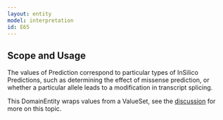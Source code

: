 ```yaml
---
layout: entity
model: interpretation
id: E65
---
```


Scope and Usage
---------------

The values of Prediction correspond to particular types of InSilico Predictions, such as determining the effect of missense prediction, or whether a particular allele leads to a modification in transcript splicing.

This DomainEntity wraps values from a ValueSet, see the [discussion](../../../user/discussion/domain_entity.html) for more on this topic.

